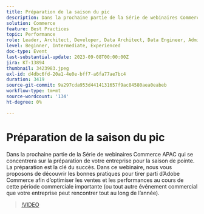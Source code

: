 ```yaml
---
title: Préparation de la saison du pic
description: Dans la prochaine partie de la Série de webinaires Commerce APAC qui se concentrera sur la préparation de votre entreprise pour la saison de pointe. La préparation est la clé du succès. Dans ce webinaire, nous vous proposons de découvrir les bonnes pratiques pour tirer parti d’Adobe Commerce afin d’optimiser les ventes et les performances au cours de cette période commerciale importante (ou tout autre événement commercial que votre entreprise peut rencontrer tout au long de l’année).
solution: Commerce
feature: Best Practices
topic: Performance
role: Leader, Architect, Developer, Data Architect, Data Engineer, Admin, User
level: Beginner, Intermediate, Experienced
doc-type: Event
last-substantial-update: 2023-09-08T00:00:00Z
jira: KT-13894
thumbnail: 3423983.jpeg
exl-id: d4dbc6fd-20a1-4e0e-bff7-a6fa77ae7bc4
duration: 3419
source-git-commit: 9a297cda953d4414131657f9ac84580aea0eabeb
workflow-type: tm+mt
source-wordcount: '134'
ht-degree: 0%

---
```


# Préparation de la saison du pic

Dans la prochaine partie de la Série de webinaires Commerce APAC qui se concentrera sur la préparation de votre entreprise pour la saison de pointe. La préparation est la clé du succès. Dans ce webinaire, nous vous proposons de découvrir les bonnes pratiques pour tirer parti d’Adobe Commerce afin d’optimiser les ventes et les performances au cours de cette période commerciale importante (ou tout autre événement commercial que votre entreprise peut rencontrer tout au long de l’année).

>[!VIDEO](https://video.tv.adobe.com/v/3423983/?learn=on)
